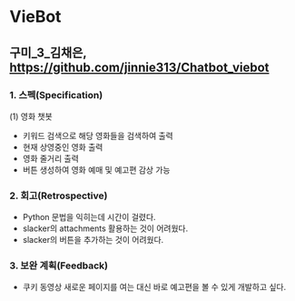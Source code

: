 # VieBot
## 구미_3_김채은, https://github.com/jinnie313/Chatbot_viebot

### 1. 스펙(Specification)
(1) 영화 챗봇
- 키워드 검색으로 해당 영화들을 검색하여 출력
- 현재 상영중인 영화 출력
- 영화 줄거리 출력
- 버튼 생성하여 영화 예매 및 예고편 감상 가능

### 2. 회고(Retrospective)
- Python 문법을 익히는데 시간이 걸렸다.
- slacker의 attachments 활용하는 것이 어려웠다.
- slacker의 버튼을 추가하는 것이 어려웠다.

### 3. 보완 계획(Feedback)
- 쿠키 동영상
새로운 페이지를 여는 대신 바로 예고편을 볼 수 있게 개발하고 싶다.

